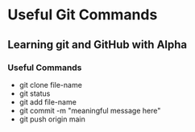 # Useful Git Commands

## Learning git and GitHub with Alpha

### Useful Commands
- git clone file-name
- git status
- git add file-name
- git commit -m "meaningful message here"
- git push origin main

